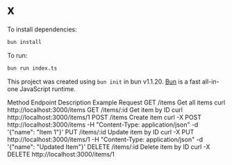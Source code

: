 # x

To install dependencies:

```bash
bun install
```

To run:

```bash
bun run index.ts
```

This project was created using `bun init` in bun v1.1.20. [Bun](https://bun.sh) is a fast all-in-one JavaScript runtime.


Method	Endpoint	Description	Example Request
GET	/items	Get all items	curl http://localhost:3000/items
GET	/items/:id	Get item by ID	curl http://localhost:3000/items/1
POST	/items	Create item	curl -X POST http://localhost:3000/items -H "Content-Type: application/json" -d '{"name": "Item 1"}'
PUT	/items/:id	Update item by ID	curl -X PUT http://localhost:3000/items/1 -H "Content-Type: application/json" -d '{"name": "Updated Item"}'
DELETE	/items/:id	Delete item by ID	curl -X DELETE http://localhost:3000/items/1

